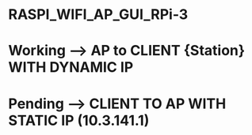 # RASPI_WIFI_AP_GUI_RPi-3
# Working --> AP to CLIENT {Station} WITH DYNAMIC IP
# Pending --> CLIENT TO AP WITH STATIC IP (10.3.141.1)
